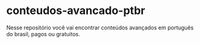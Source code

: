 # conteudos-avancado-ptbr
Nesse repositório você vai encontrar conteúdos avançados em português do brasil, pagos ou gratuitos.
